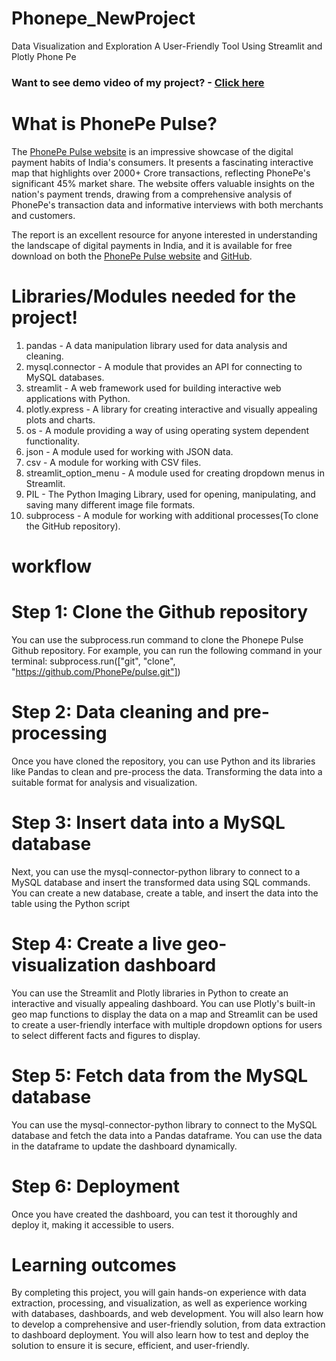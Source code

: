 # Phonepe_NewProject

Data Visualization and Exploration A User-Friendly Tool Using Streamlit and Plotly Phone Pe

### Want to see demo video of my project? - [Click here](https://www.linkedin.com/feed/update/urn:li:ugcPost:7062018049565949952/)

# What is PhonePe Pulse?

The [PhonePe Pulse website](https://www.phonepe.com/pulse/explore/transaction/2022/4/) is an impressive showcase of the digital payment habits of India's consumers. It presents a fascinating interactive map that highlights over 2000+ Crore transactions, reflecting PhonePe's significant 45% market share. The website offers valuable insights on the nation's payment trends, drawing from a comprehensive analysis of PhonePe's transaction data and informative interviews with both merchants and customers.

The report is an excellent resource for anyone interested in understanding the landscape of digital payments in India, and it is available for free download on both the [PhonePe Pulse website](https://www.phonepe.com/pulse/explore/transaction/2022/4/) and [GitHub](https://github.com/PhonePe/pulse).

# Libraries/Modules needed for the project!

1.	pandas - A data manipulation library used for data analysis and cleaning.
2.	mysql.connector - A module that provides an API for connecting to MySQL databases.
3.	streamlit - A web framework used for building interactive web applications with Python.
4.	plotly.express - A library for creating interactive and visually appealing plots and charts.
5.	os - A module providing a way of using operating system dependent functionality.
6.	json - A module used for working with JSON data.
7.	csv - A module for working with CSV files.
8.	streamlit_option_menu - A module used for creating dropdown menus in Streamlit.
9.	PIL - The Python Imaging Library, used for opening, manipulating, and saving many different image file formats.
10.	subprocess - A module for working with additional processes(To clone the GitHub repository).

# workflow
# Step 1: Clone the Github repository

You can use the subprocess.run command to clone the Phonepe Pulse Github repository. For example, you can run the following command in your terminal:
subprocess.run(["git", "clone", "https://github.com/PhonePe/pulse.git"])

# Step 2: Data cleaning and pre-processing

Once you have cloned the repository, you can use Python and its libraries like Pandas to clean and pre-process the data. Transforming the data into a suitable format for analysis and visualization. 

# Step 3: Insert data into a MySQL database

Next, you can use the mysql-connector-python library to connect to a MySQL database and insert the transformed data using SQL commands. You can create a new database, create a table, and insert the data into the table using the Python script


# Step 4: Create a live geo-visualization dashboard

You can use the Streamlit and Plotly libraries in Python to create an interactive and visually appealing dashboard. You can use Plotly's built-in geo map functions to display the data on a map and Streamlit can be used to create a user-friendly interface with multiple dropdown options for users to select different facts and figures to display.

# Step 5: Fetch data from the MySQL database

You can use the mysql-connector-python library to connect to the MySQL database and fetch the data into a Pandas dataframe. You can use the data in the dataframe to update the dashboard dynamically.

# Step 6: Deployment

Once you have created the dashboard, you can test it thoroughly and deploy it, making it accessible to users. 

# Learning outcomes

By completing this project, you will gain hands-on experience with data extraction, processing, and visualization, as well as experience working with databases, dashboards, and web development. You will also learn how to develop a comprehensive and user-friendly solution, from data extraction to dashboard deployment. You will also learn how to test and deploy the solution to ensure it is secure, efficient, and user-friendly.






